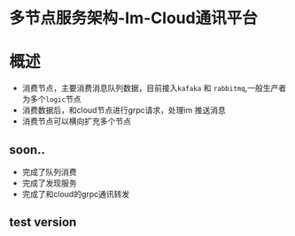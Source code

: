 多节点服务架构-Im-Cloud通讯平台 
==============
概述
=======
+ 消费节点，主要消费消息队列数据，目前接入`kafaka` 和 `rabbitmq`,一般生产者为多个`logic`节点
+ 消费数据后，和cloud节点进行grpc请求，处理im 推送消息
+ 消费节点可以横向扩充多个节点

## soon..
- 完成了队列消费
- 完成了发现服务
- 完成了和cloud的grpc通讯转发

## test version

